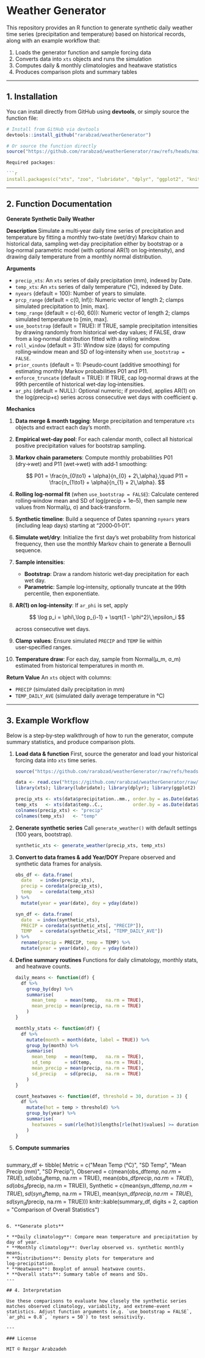# Weather Generator

This repository provides an R function to generate synthetic daily weather time series (precipitation and temperature) based on historical records, along with an example workflow that:

1. Loads the generator function and sample forcing data  
2. Converts data into `xts` objects and runs the simulation  
3. Computes daily & monthly climatologies and heatwave statistics  
4. Produces comparison plots and summary tables

---

## 1. Installation

You can install directly from GitHub using **devtools**, or simply source the function file:

```r
# Install from GitHub via devtools
devtools::install_github("rarabzad/weatherGenerator")

# Or source the function directly
source("https://github.com/rarabzad/weatherGenerator/raw/refs/heads/main/generate_weather.R")

Required packages:

```r
install.packages(c("xts", "zoo", "lubridate", "dplyr", "ggplot2", "knitr"))
```

---

## 2. Function Documentation

**Generate Synthetic Daily Weather**

**Description**
Simulate a multi‑year daily time series of precipitation and temperature by fitting a monthly two‑state (wet/dry) Markov chain to historical data, sampling wet‑day precipitation either by bootstrap or a log‑normal parametric model (with optional AR(1) on log‑intensity), and drawing daily temperature from a monthly normal distribution.

**Arguments**

* `precip_xts`: An `xts` series of daily precipitation (mm), indexed by Date.
* `temp_xts`: An `xts` series of daily temperature (°C), indexed by Date.
* `nyears` (default = 100): Number of years to simulate.
* `prcp_range` (default = c(0, Inf)): Numeric vector of length 2; clamps simulated precipitation to \[min, max].
* `temp_range` (default = c(-60, 60)): Numeric vector of length 2; clamps simulated temperature to \[min, max].
* `use_bootstrap` (default = TRUE): If TRUE, sample precipitation intensities by drawing randomly from historical wet‑day values; if FALSE, draw from a log‑normal distribution fitted with a rolling window.
* `roll_window` (default = 31): Window size (days) for computing rolling‑window mean and SD of log‑intensity when `use_bootstrap = FALSE`.
* `prior_counts` (default = 1): Pseudo‑count (additive smoothing) for estimating monthly Markov probabilities P01 and P11.
* `enforce_truncate` (default = TRUE): If TRUE, cap log‑normal draws at the 99th percentile of historical wet‑day log‑intensities.
* `ar_phi` (default = NULL): Optional numeric; if provided, applies AR(1) on the log(precip+ε) series across consecutive wet days with coefficient φ.

**Mechanics**

1. **Data merge & month tagging**: Merge precipitation and temperature `xts` objects and extract each day’s month.
2. **Empirical wet‑day pool**: For each calendar month, collect all historical positive precipitation values for bootstrap sampling.
3. **Markov chain parameters**: Compute monthly probabilities P01 (dry→wet) and P11 (wet→wet) with add‑1 smoothing:

   $$
     P01 = \frac{n_{0\to1} + \alpha}{n_{0} + 2\,\alpha},\quad
     P11 = \frac{n_{1\to1} + \alpha}{n_{1} + 2\,\alpha}.
   $$
4. **Rolling log‑normal fit** (when `use_bootstrap = FALSE`): Calculate centered rolling‑window mean and SD of log(precip + 1e–5), then sample new values from Normal(μ, σ) and back‑transform.
5. **Synthetic timeline**: Build a sequence of Dates spanning `nyears` years (including leap days) starting at “2000‑01‑01”.
6. **Simulate wet/dry**: Initialize the first day’s wet probability from historical frequency, then use the monthly Markov chain to generate a Bernoulli sequence.
7. **Sample intensities**:

   * **Bootstrap**: Draw a random historic wet‑day precipitation for each wet day.
   * **Parametric**: Sample log‑intensity, optionally truncate at the 99th percentile, then exponentiate.
8. **AR(1) on log‑intensity**: If `ar_phi` is set, apply

   $$
     \log p_i = \phi\,\log p_{i-1} + \sqrt{1 - \phi^2}\,\epsilon_i
   $$

   across consecutive wet days.
9. **Clamp values**: Ensure simulated `PRECIP` and `TEMP` lie within user‑specified ranges.
10. **Temperature draw**: For each day, sample from Normal(μ\_m, σ\_m) estimated from historical temperatures in month *m*.

**Return Value**
An `xts` object with columns:

* `PRECIP` (simulated daily precipitation in mm)
* `TEMP_DAILY_AVE` (simulated daily average temperature in °C)

---

## 3. Example Workflow

Below is a step‑by‑step walkthrough of how to run the generator, compute summary statistics, and produce comparison plots.

1. **Load data & function**
   First, source the generator and load your historical forcing data into `xts` time series.

   ```r
   source("https://github.com/rarabzad/weatherGenerator/raw/refs/heads/main/generate_weather.R")

   data <- read.csv("https://github.com/rarabzad/weatherGenerator/raw/refs/heads/main/ForcingFunctions.csv")
   library(xts); library(lubridate); library(dplyr); library(ggplot2)

   precip_xts <- xts(data$precipitation..mm., order.by = as.Date(data$date))
   temp_xts   <- xts(data$temp..C.,           order.by = as.Date(data$date))
   colnames(precip_xts) <- "precip"
   colnames(temp_xts)   <- "temp"
   ```

2. **Generate synthetic series**
   Call `generate_weather()` with default settings (100 years, bootstrap).

   ```r
   synthetic_xts <- generate_weather(precip_xts, temp_xts)
   ```

3. **Convert to data frames & add Year/DOY**
   Prepare observed and synthetic data frames for analysis.

   ```r
   obs_df <- data.frame(
     date   = index(precip_xts),
     precip = coredata(precip_xts),
     temp   = coredata(temp_xts)
   ) %>%
     mutate(year = year(date), doy = yday(date))

   syn_df <- data.frame(
     date  = index(synthetic_xts),
     PRECIP = coredata(synthetic_xts[, "PRECIP"]),
     TEMP   = coredata(synthetic_xts[, "TEMP_DAILY_AVE"])
   ) %>%
     rename(precip = PRECIP, temp = TEMP) %>%
     mutate(year = year(date), doy = yday(date))
   ```

4. **Define summary routines**
   Functions for daily climatology, monthly stats, and heatwave counts.

   ```r
   daily_means <- function(df) {
     df %>%
       group_by(doy) %>%
       summarise(
         mean_temp   = mean(temp,   na.rm = TRUE),
         mean_precip = mean(precip, na.rm = TRUE)
       )
   }

   monthly_stats <- function(df) {
     df %>%
       mutate(month = month(date, label = TRUE)) %>%
       group_by(month) %>%
       summarise(
         mean_temp   = mean(temp,   na.rm = TRUE),
         sd_temp     = sd(temp,     na.rm = TRUE),
         mean_precip = mean(precip, na.rm = TRUE),
         sd_precip   = sd(precip,   na.rm = TRUE)
       )
   }

   count_heatwaves <- function(df, threshold = 30, duration = 3) {
     df %>%
       mutate(hot = temp > threshold) %>%
       group_by(year) %>%
       summarise(
         heatwaves = sum(rle(hot)$lengths[rle(hot)$values] >= duration)
       )
   }
   ```

5. **Compute summaries**

   ```r
summary_df <- tibble(
  Metric = c("Mean Temp (°C)", "SD Temp", "Mean Precip (mm)", "SD Precip"),
  Observed = c(mean(obs_df$temp, na.rm = TRUE),
               sd(obs_df$temp, na.rm = TRUE),
               mean(obs_df$precip, na.rm = TRUE),
               sd(obs_df$precip, na.rm = TRUE)),
  Synthetic = c(mean(syn_df$temp, na.rm = TRUE),
                sd(syn_df$temp, na.rm = TRUE),
                mean(syn_df$precip, na.rm = TRUE),
                sd(syn_df$precip, na.rm = TRUE)))
knitr::kable(summary_df, digits = 2, caption = "Comparison of Overall Statistics")
   ```

6. **Generate plots**

   * **Daily climatology**: Compare mean temperature and precipitation by day of year.
   * **Monthly climatology**: Overlay observed vs. synthetic monthly means.
   * **Distributions**: Density plots for temperature and log‑precipitation.
   * **Heatwaves**: Boxplot of annual heatwave counts.
   * **Overall stats**: Summary table of means and SDs.
---

## 4. Interpretation

Use these comparisons to evaluate how closely the synthetic series matches observed climatology, variability, and extreme‐event statistics. Adjust function arguments (e.g. `use_bootstrap = FALSE`, `ar_phi = 0.8`, `nyears = 50`) to test sensitivity.

---

### License

MIT © Rezgar Arabzadeh

```
```
